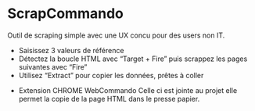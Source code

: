 # ScrapCommando
Outil de scraping simple avec une UX concu pour des users non IT.
- Saisissez 3 valeurs de référence
- Détectez la boucle HTML avec “Target + Fire” puis scrappez les pages suivantes avec “Fire” 
- Utilisez “Extract” pour copier les données, prêtes à coller

+ Extension CHROME WebCommando
Celle ci est jointe au projet elle permet la copie de la page HTML dans le presse papier.
